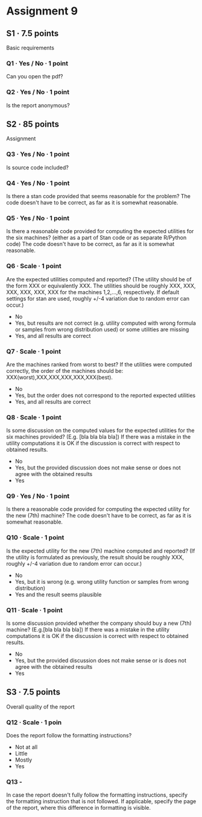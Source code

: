 # Assignment 9

## S1 · 7.5 points
Basic requirements

### Q1 · Yes / No · 1 point
Can you open the pdf?

### Q2 · Yes / No · 1 point
Is the report anonymous?

## S2 · 85 points
Assignment

### Q3 · Yes / No · 1 point
Is source code included?

### Q4 · Yes / No · 1 point
Is there a stan code provided that seems reasonable for the problem? The code doesn't have to be correct, as far as it is somewhat reasonable.

### Q5 · Yes / No · 1 point
Is there a reasonable code provided for computing the expected utilities for the six machines? (either as a part of Stan code or as separate R/Python code) The code doesn't have to be correct, as far as it is somewhat reasonable.

### Q6 · Scale · 1 point
Are the expected utilities computed and reported? (The utility should be of the form XXX or equivalently XXX. The utilities should be roughly XXX, XXX, XXX, XXX, XXX, XXX for the machines 1,2,...,6, respectively. If default settings for stan are used, roughly +/-4 variation due to random error can occur.)

- No
- Yes, but results are not correct (e.g. utility computed with wrong formula or samples from wrong distribution used) or some utilities are missing
- Yes, and all results are correct

### Q7 · Scale · 1 point
Are the machines ranked from worst to best? If the utilities were computed correctly, the order of the machines should be: XXX(worst),XXX,XXX,XXX,XXX,XXX(best).

- No
- Yes, but the order does not correspond to the reported expected utilities
- Yes, and all results are correct

### Q8 · Scale · 1 point
Is some discussion on the computed values for the expected utilities for the six machines provided? (E.g. [bla bla bla bla]) If there was a mistake in the utility computations it is OK if the discussion is correct with respect to obtained results.

- No
- Yes, but the provided discussion does not make sense or does not agree with the obtained results
- Yes

### Q9 · Yes / No · 1 point
Is there a reasonable code provided for computing the expected utility for the new (7th) machine? The code doesn't have to be correct, as far as it is somewhat reasonable.

### Q10 · Scale · 1 point
Is the expected utility for the new (7th) machine computed and reported? (If the utility is formulated as previously, the result should be roughly XXX, roughly +/-4 variation due to random error can occur.)

- No
- Yes, but it is wrong (e.g. wrong utility function or samples from wrong distribution)
- Yes and the result seems plausible

### Q11 · Scale · 1 point
Is some discussion provided whether the company should buy a new (7th) machine? (E.g.[bla bla bla bla]) If there was a mistake in the utility computations it is OK if the discussion is correct with respect to obtained results.

- No
- Yes, but the provided discussion does not make sense or is does not agree with the obtained results
- Yes


## S3 · 7.5 points
Overall quality of the report

### Q12 · Scale · 1 poin

Does the report follow the formatting instructions?

- Not at all
- Little
- Mostly
- Yes

### Q13 -

In case the report doesn't fully follow the formatting instructions, specify the formatting instruction that is not followed. If applicable, specify the page of the report, where this difference in formatting is visible.


